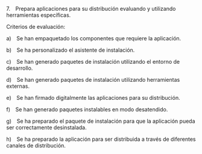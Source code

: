 7. Prepara aplicaciones para su distribución evaluando y utilizando herramientas específicas.

Criterios de evaluación:

a) Se han empaquetado los componentes que requiere la aplicación.

b) Se ha personalizado el asistente de instalación.

c) Se han generado paquetes de instalación utilizando el entorno de desarrollo.

d) Se han generado paquetes de instalación utilizando herramientas externas.

e) Se han firmado digitalmente las aplicaciones para su distribución.

f) Se han generado paquetes instalables en modo desatendido.

g) Se ha preparado el paquete de instalación para que la aplicación pueda ser correctamente desinstalada.

h) Se ha preparado la aplicación para ser distribuida a través de diferentes canales de distribución.


